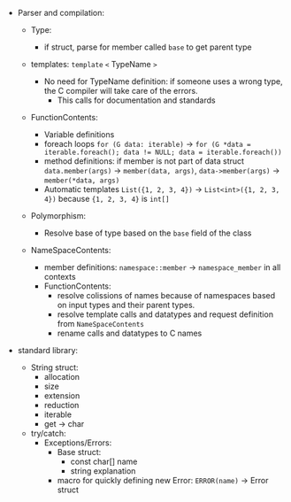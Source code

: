 - Parser and compilation:
    - Type:
        - if struct, parse for member called `base` to get parent type

    - templates: `template` `<` TypeName `>`
        - No need for TypeName definition: if someone uses a wrong type, the C compiler will take care of the errors.
            - This calls for documentation and standards

    - FunctionContents:
        - Variable definitions
        - foreach loops `for (G data: iterable)` -> `for (G *data = iterable.foreach(); data != NULL; data = iterable.foreach())`
        - method definitions: if member is not part of data struct `data.member(args)` -> `member(data, args)`, `data->member(args)` -> `member(*data, args)`
        - Automatic templates `List({1, 2, 3, 4})` -> `List<int>({1, 2, 3, 4})` because `{1, 2, 3, 4}` is `int[]`

    - Polymorphism:
        - Resolve base of type based on the `base` field of the class

    - NameSpaceContents:
        - member definitions: `namespace::member` -> `namespace_member` in all contexts
        - FunctionContents:
            - resolve colissions of names because of namespaces based on input types and their parent types.
            - resolve template calls and datatypes and request definition from `NameSpaceContents`
            - rename calls and datatypes to C names

- standard library:
    - String struct:
        - allocation
        - size
        - extension
        - reduction
        - iterable
        - get -> char
    - try/catch:
        - Exceptions/Errors:
            - Base struct:
                - const char[] name
                - string explanation
            - macro for quickly defining new Error: `ERROR(name)` -> Error struct
        